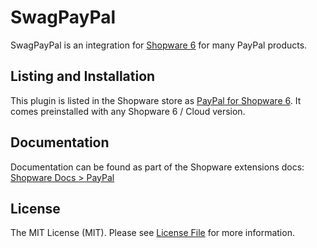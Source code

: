 # SwagPayPal

SwagPayPal is an integration for [Shopware 6]([https://github.com/shopware/platform](https://github.com/shopware/platform)) for many PayPal products. 

## Listing and Installation

This plugin is listed in the Shopware store as [PayPal for Shopware 6](https://store.shopware.com/en/swag588949310744f/paypal-for-shopware-6.html). It comes preinstalled with any Shopware 6 / Cloud version. 

## Documentation

Documentation can be found as part of the Shopware extensions docs: [Shopware Docs > PayPal](https://docs.shopware.com/en/shopware-6-en/extensions/paypal?_gl=1*1fco65x*_ga*MTg5MjE5MjQ0OC4xNjkwNTM1NjQ2*_ga_9JLJ6GGB76*MTY5MTM5MTE1Ni4yLjEuMTY5MTQwMDM4OS4wLjAuMA..)

## License

The MIT License (MIT). Please see [License File](LICENSE) for more information.
